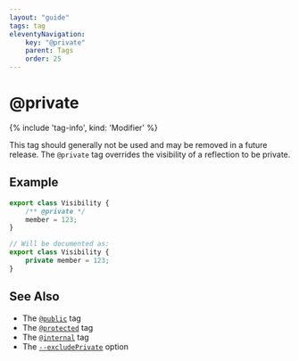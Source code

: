 ```yaml
---
layout: "guide"
tags: tag
eleventyNavigation:
    key: "@private"
    parent: Tags
    order: 25
---
```


# @private

{% include 'tag-info', kind: 'Modifier' %}

This tag should generally not be used and may be removed in a future release.
The `@private` tag overrides the visibility of a reflection to be private.

## Example

```ts
export class Visibility {
    /** @private */
    member = 123;
}

// Will be documented as:
export class Visibility {
    private member = 123;
}
```

## See Also

-   The [`@public`](/tags/public/) tag
-   The [`@protected`](/tags/protected/) tag
-   The [`@internal`](/tags/internal/) tag
-   The [`--excludePrivate`](/options/input/#excludeprivate) option
